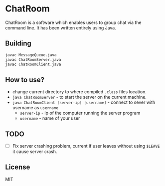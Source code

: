 # ChatRoom

ChatRoom is a software which enables users to group chat via the command line.
It has been written entirely using Java.

## Building

```sh
javac MessageQueue.java
javac ChatRoomServer.java
javac ChatRoomClient.java
```

## How to use?

- change current directory to where compiled `.class` files location.
- `java ChatRoomServer` - to start the server on the current machine.
- `java ChatRoomClient [server-ip] [username]` - connect to sever with username as `username`
  - `server-ip` - ip of the computer running the server program
  - `username` - name of your user

## TODO

- [ ] Fix server crashing problem, current if user leaves without using `$LEAVE` it cause server crash.

## License

MIT